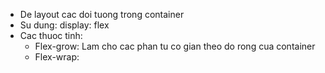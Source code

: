 - De layout cac doi tuong trong container
- Su dung: 
    display: flex
- Cac thuoc tinh:
    + Flex-grow: Lam cho cac phan tu co gian theo do rong cua container
    + Flex-wrap: 